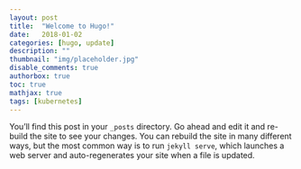 ```yaml
---
layout: post
title:  "Welcome to Hugo!"
date:   2018-01-02
categories: [hugo, update]
description: ""
thumbnail: "img/placeholder.jpg"
disable_comments: true
authorbox: true
toc: true
mathjax: true
tags: [kubernetes]
---
```

You’ll find this post in your `_posts` directory. Go ahead and edit it and re-build the site to see your changes. You can rebuild the site in many different ways, but the most common way is to run `jekyll serve`, which launches a web server and auto-regenerates your site when a file is updated.
